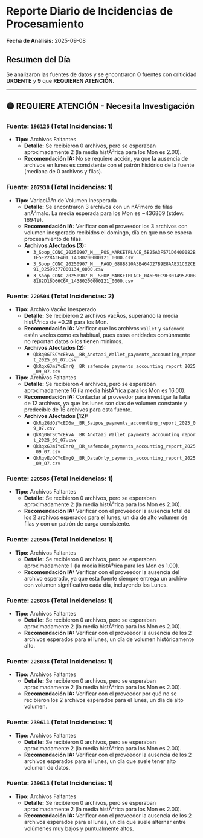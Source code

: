 # Reporte Diario de Incidencias de Procesamiento
**Fecha de Análisis:** 2025-09-08

## Resumen del Día
Se analizaron las fuentes de datos y se encontraron **0** fuentes con criticidad **URGENTE** y **9** que **REQUIEREN ATENCIÓN**.

---
## 🟡 REQUIERE ATENCIÓN - Necesita Investigación

### Fuente: `196125` (Total Incidencias: 1)
- **Tipo:** Archivos Faltantes
  - **Detalle:** Se recibieron 0 archivos, pero se esperaban aproximadamente 2 (la media histÃ³rica para los Mon es 2.00).
  - **Recomendación IA:** No se requiere acción, ya que la ausencia de archivos en lunes es consistente con el patrón histórico de la fuente (mediana de 0 archivos y filas).

### Fuente: `207938` (Total Incidencias: 1)
- **Tipo:** VariaciÃ³n de Volumen Inesperada
  - **Detalle:** Se encontraron 3 archivos con un nÃºmero de filas anÃ³malo. La media esperada para los Mon es ~436869 (stdev: 16949).
  - **Recomendación IA:** Verificar con el proveedor los 3 archivos con volumen inesperado recibidos el domingo, día en que no se espera procesamiento de filas.
  - **Archivos Afectados (3):**
    - `3_Soop_CONC_20250907_M___POS_MARKETPLACE_5B25A3F571D6400082B1E5E228A3E401_14380200000121_0000.csv`
    - `3_Soop_CONC_20250907_M___PAGO_688B810A3E464D27B9E8AAE31C02CE91_02599377000134_0000.csv`
    - `3_Soop_CONC_20250907_M__SHOP_MARKETPLACE_046F9EC9F801495790B8182D16D66C6A_14380200000121_0000.csv`

### Fuente: `220504` (Total Incidencias: 2)
- **Tipo:** Archivo VacÃ­o Inesperado
  - **Detalle:** Se recibieron 2 archivos vacÃ­os, superando la media histÃ³rica de ~0.28 para los Mon.
  - **Recomendación IA:** Verificar que los archivos `Wallet` y `safemode` estén vacíos como es habitual, pues estas entidades comúnmente no reportan datos o los tienen mínimos.
  - **Archivos Afectados (2):**
    - `QkRq0GTSCYcEkvA__BR_Anotaai_Wallet_payments_accounting_report_2025_09_07.csv`
    - `QkRqxGJmiYcEnrQ__BR_safemode_payments_accounting_report_2025_09_07.csv`
- **Tipo:** Archivos Faltantes
  - **Detalle:** Se recibieron 4 archivos, pero se esperaban aproximadamente 16 (la media histÃ³rica para los Mon es 16.00).
  - **Recomendación IA:** Contactar al proveedor para investigar la falta de 12 archivos, ya que los lunes son días de volumen constante y predecible de 16 archivos para esta fuente.
  - **Archivos Afectados (12):**
    - `QkRq2GdOiYcED6w__BR_Saipos_payments_accounting_report_2025_09_07.csv`
    - `QkRq0GTSCYcEkvA__BR_Anotaai_Wallet_payments_accounting_report_2025_09_07.csv`
    - `QkRqxGJmiYcEnrQ__BR_safemode_payments_accounting_report_2025_09_07.csv`
    - `QkRqvEzQCYcEmgQ__BR_DataOnly_payments_accounting_report_2025_09_07.csv`

### Fuente: `220505` (Total Incidencias: 1)
- **Tipo:** Archivos Faltantes
  - **Detalle:** Se recibieron 0 archivos, pero se esperaban aproximadamente 2 (la media histÃ³rica para los Mon es 2.00).
  - **Recomendación IA:** Verificar con el proveedor la ausencia total de los 2 archivos esperados para el lunes, un día de alto volumen de filas y con un patrón de carga consistente.

### Fuente: `220506` (Total Incidencias: 1)
- **Tipo:** Archivos Faltantes
  - **Detalle:** Se recibieron 0 archivos, pero se esperaban aproximadamente 1 (la media histÃ³rica para los Mon es 1.00).
  - **Recomendación IA:** Verificar con el proveedor la ausencia del archivo esperado, ya que esta fuente siempre entrega un archivo con volumen significativo cada día, incluyendo los Lunes.

### Fuente: `228036` (Total Incidencias: 1)
- **Tipo:** Archivos Faltantes
  - **Detalle:** Se recibieron 0 archivos, pero se esperaban aproximadamente 2 (la media histÃ³rica para los Mon es 2.00).
  - **Recomendación IA:** Verificar con el proveedor la ausencia de los 2 archivos esperados para el lunes, un día de volumen históricamente alto.

### Fuente: `228038` (Total Incidencias: 1)
- **Tipo:** Archivos Faltantes
  - **Detalle:** Se recibieron 0 archivos, pero se esperaban aproximadamente 2 (la media histÃ³rica para los Mon es 2.00).
  - **Recomendación IA:** Verificar con el proveedor por qué no se recibieron los 2 archivos esperados para el lunes, un día de alto volumen.

### Fuente: `239611` (Total Incidencias: 1)
- **Tipo:** Archivos Faltantes
  - **Detalle:** Se recibieron 0 archivos, pero se esperaban aproximadamente 2 (la media histÃ³rica para los Mon es 2.00).
  - **Recomendación IA:** Verificar con el proveedor la ausencia de los 2 archivos esperados para el lunes, un día que suele tener alto volumen de datos.

### Fuente: `239613` (Total Incidencias: 1)
- **Tipo:** Archivos Faltantes
  - **Detalle:** Se recibieron 0 archivos, pero se esperaban aproximadamente 2 (la media histÃ³rica para los Mon es 2.00).
  - **Recomendación IA:** Verificar con el proveedor la ausencia de los 2 archivos esperados para el lunes, un día que suele alternar entre volúmenes muy bajos y puntualmente altos.